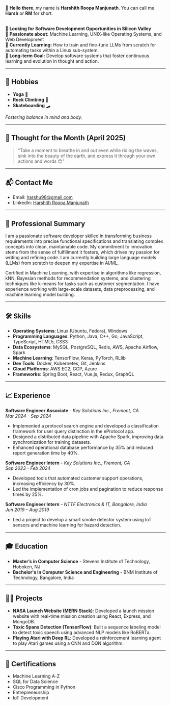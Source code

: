 👋 **Hello there**, my name is **Harshith Roopa Manjunath**. You can call me **Harsh** or **RM** for short. <br><br>

💼 **Looking for Software Development Opportunities in Silicon Valley**  
🤖 **Passionate about:** Machine Learning, UNIX-like Operating Systems, and Web Development  
🌱 **Currently Learning:** How to train and fine-tune LLMs from scratch for automating tasks within a Linux sub-system.  
🔭 **Long-term Goal:** Develop software systems that foster continuous learning and evolution in thought and action.  

---

## 🌊 Hobbies  
- **Yoga** 🧘  
- **Rock Climbing** 🧗  
- **Skateboarding** 🛹

*Fostering balance in mind and body.*

---

## 💭 Thought for the Month (April 2025)  
> "Take a moment to breathe in and out even while riding the waves, sink into the beauty of the earth, and express it through your own actions and words 😊"

---

## 📬 **Contact Me**  
- Email: [harshu98@gmail.com](mailto:harshu98@gmail.com)  
- LinkedIn: [Harshith Roopa Manjunath](https://www.linkedin.com/in/harshith-rm-834806201/)

---

## 📝 **Professional Summary**  
I am a passionate software developer skilled in transforming business requirements into precise functional specifications and translating complex concepts into clean, maintainable code. My commitment to innovation stems from the sense of fulfillment it fosters, which drives my passion for writing and refining code. I am currently building large language models (LLMs) from scratch to deepen my expertise in AI/ML.

Certified in Machine Learning, with expertise in algorithms like regression, kNN, Bayesian methods for recommendation systems, and clustering techniques like k-means for tasks such as customer segmentation. I have experience working with large-scale datasets, data preprocessing, and machine learning model building.

---

## 🛠️ **Skills**  
- **Operating Systems**: Linux (Ubuntu, Fedora), Windows  
- **Programming Languages**: Python, Java, C++, Go, JavaScript, TypeScript, HTML5, CSS3  
- **Data Ecosystems**: MySQL, PostgreSQL, Redis, AWS, Apache Airflow, Spark  
- **Machine Learning**: TensorFlow, Keras, PyTorch, RLlib  
- **Dev Tools**: Docker, Kubernetes, Git, Jenkins  
- **Cloud Platforms**: AWS EC2, GCP, Azure  
- **Frameworks**: Spring Boot, React, Vue.js, Redux, GraphQL

---

## 📈 **Experience**

**Software Engineer Associate** - *Key Solutions Inc., Fremont, CA*  
_Mar 2024 - Sep 2024_  
- Implemented a protocol search engine and developed a classification framework for user query distinction in the eProtocol app.  
- Designed a distributed data pipeline with Apache Spark, improving data synchronization for training datasets.  
- Enhanced operational database performance by 35% and reduced report generation time by 40%.

**Software Engineer Intern** - *Key Solutions Inc., Fremont, CA*  
_Sep 2023 - Feb 2024_  
- Developed tools that automated customer support operations, increasing efficiency by 30%.  
- Led the implementation of cron jobs and pagination to reduce response times by 25%.

**Software Engineer Intern** - *NTTF Electronics & IT, Bangalore, India*  
_Jun 2019 – Aug 2019_  
- Led a project to develop a smart smoke detector system using IoT sensors and machine learning for hazard detection.  

---

## 🎓 **Education**  
- **Master’s in Computer Science** - Stevens Institute of Technology, Hoboken, NJ  
- **Bachelor's in Computer Science and Engineering** - BNM Institute of Technology, Bangalore, India

---

## 🧑‍💻 **Projects**  
- **NASA Launch Website (MERN Stack)**: Developed a launch mission website with real-time mission creation using React, Express, and MongoDB.  
- **Toxic Spans Detection (TensorFlow)**: Built a sequence labeling model to detect toxic speech using advanced NLP models like RoBERTa.  
- **Playing Atari with Deep RL**: Developed a reinforcement learning agent to play Atari games using a CNN and DQN algorithm.

---

## 🏅 **Certifications**  
- Machine Learning A-Z  
- SQL for Data Science  
- Cisco Programming in Python  
- Entrepreneurship  
- IoT Development  
